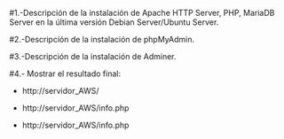 #1.-Descripción de la instalación de Apache HTTP Server, PHP, MariaDB Server en la última versión Debian Server/Ubuntu Server.

#2.-Descripción de la instalación de phpMyAdmin.

#3.-Descripción de la instalación de Adminer.

#4.- Mostrar el resultado final:

- http://servidor_AWS/

- http://servidor_AWS/info.php

- http://servidor_AWS/info.php
